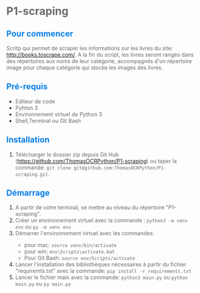 # <span style="color:#696969">P1-scraping</span>

## <span style="color:#007ee6"> Pour commencer </span>

<span style="color:#696969">Scritp qui permet de scraper les informations sur les livres du site: <http://books.toscrape.com/>.  A la fin du script, les livres seront rangés dans des répertoires aux noms de leur catégorie, accompagnés d'un répertoire image pour chaque catégorie qui stocke les images des livres.</span>

## <span style="color:#007ee6"> Pré-requis </span>

* <span style="color:#696969">Editeur de code
* <span style="color:#696969">Pyhton 3
* <span style="color:#696969">Environnement virtuel de Python 3
* <span style="color:#696969">Shell,Terminal ou Git Bash

## <span style="color:#007ee6"> Installation </span>

1. <span style="color:#696969">Télécharger le dossier zip depuis Git Hub (<https://github.com/ThomasOCRPython/P1-scraping>) ou taper la commande: `git clone git@github.com:ThomasOCRPython/P1-scraping.git`.</span>

## <span style="color:#007ee6"> Démarrage </span>

1. <span style="color:#696969">A partir de votre terminal, se mettre au niveau du répertoire "P1-scraping".</span>
1. <span style="color:#696969">Créer un environnement virtuel avec la commande :
   `python3 -m venv env` ou `py -m venv env`</span>
1. <span style="color:#696969">Démarrer l'environnement virtuel avec les commandes:
   * pour mac: `source venv/bin/activate`
   * pour win: `env\Scripts\activate.bat`
   * Pour Git Bash: `source env/Scripts/activate`</span>
1. <span style="color:#696969">Lancer l'installation des bibliothèques nécessaires à partir du fichier "requiremts.txt" avec la commande: `pip install -r requirements.txt`</span>
1. <span style="color:#696969">Lancer le fichier main avec la commande:
`python3 main.py` ou `python main.py` ou `py main.py`</span> 